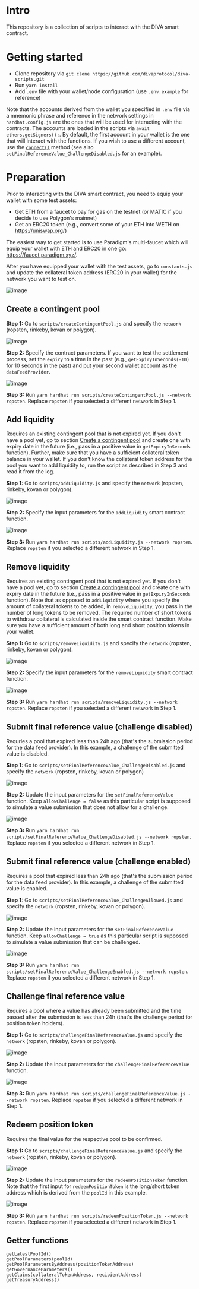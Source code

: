 # Intro
This repository is a collection of scripts to interact with the DIVA smart contract.

# Getting started
* Clone repository via `git clone https://github.com/divaprotocol/diva-scripts.git`
* Run `yarn install`
* Add `.env` file with your wallet/node configuration (use `.env.example` for reference)

Note that the accounts derived from the wallet you specified in `.env` file via a mnemonic phrase and reference in the network settings in `hardhat.config.js` are the ones that will be used for interacting with the contracts. The accounts are loaded in the scripts via `await ethers.getSigners();`. By default, the first account in your wallet is the one that will interact with the functions. If you wish to use a different account, use the [`connect()`](https://docs.ethers.io/v5/api/contract/contract/#Contract-connect) method (see also `setFinalReferenceValue_ChallengeDisabled.js` for an example). 

# Preparation
Prior to interacting with the DIVA smart contract, you need to equip your wallet with some test assets:
* Get ETH from a faucet to pay for gas on the testnet (or MATIC if you decide to use Polygon's mainnet)
* Get an ERC20 token (e.g., convert some of your ETH into WETH on https://uniswap.org/)

The easiest way to get started is to use Paradigm's multi-faucet which will equip your wallet with ETH and ERC20 in one go: https://faucet.paradigm.xyz/.

After you have equipped your wallet with the test assets, go to `constants.js` and update the collateral token address (ERC20 in your wallet) for the network you want to test on.

![image](https://user-images.githubusercontent.com/37043174/147007600-21471b06-d5fb-4ce7-8e23-abdf1e5b9821.png)

## Create a contingent pool
**Step 1:** Go to `scripts/createContingentPool.js` and specify the `network` (ropsten, rinkeby, kovan or polygon). 

![image](https://user-images.githubusercontent.com/37043174/147008458-4f7228c9-6a72-453a-a3ad-6922a6552ce5.png)

**Step 2:** Specify the contract parameters. If you want to test the settlement process, set the `expiry` to a time in the past (e.g., `getExpiryInSeconds(-10)` for 10 seconds in the past) and put your second wallet account as the `dataFeedProvider`.

![image](https://user-images.githubusercontent.com/37043174/146926335-7f22ed65-de3f-41e7-82a3-fbdeccca1738.png)

**Step 3:** Run `yarn hardhat run scripts/createContingentPool.js --network ropsten`. Replace `ropsten` if you selected a different network in Step 1.

## Add liquidity
Requires an existing contingent pool that is not expired yet. If you don't have a pool yet, go to section [Create a contingent pool](#create-a-contingent-pool) and create one with expiry date in the future (i.e., pass in a positive value in `getExpiryInSeconds` function). Further, make sure that you have a sufficient collateral token balance in your wallet. If you don't know the collateral token address for the pool you want to add liquidity to, run the script as described in Step 3 and read it from the log.

**Step 1:** Go to `scripts/addLiquidity.js` and specify the `network` (ropsten, rinkeby, kovan or polygon). 

![image](https://user-images.githubusercontent.com/37043174/147008448-fb0a680e-e37f-4462-959e-7d8fe97bb369.png)

**Step 2:** Specify the input parameters for the `addLiquidity` smart contract function.

![image](https://user-images.githubusercontent.com/37043174/146926561-8f71ef9a-b0c1-49f9-b299-f8a2b3757fe8.png)

**Step 3:** Run `yarn hardhat run scripts/addLiquidity.js --network ropsten`. Replace `ropsten` if you selected a different network in Step 1.

## Remove liquidity
Requires an existing contingent pool that is not expired yet. If you don't have a pool yet, go to section [Create a contingent pool](#create-a-contingent-pool) and create one with expiry date in the future (i.e., pass in a positive value in `getExpiryInSeconds` function). Note that as opposed to `addLiquidity` where you specify the amount of collateral tokens to be added, in `removeLiquidity`, you pass in the number of long tokens to be removed. The required number of short tokens to withdraw collateral is calculated inside the smart contract function. Make sure you have a sufficient amount of both long and short position tokens in your wallet.

**Step 1:** Go to `scripts/removeLiquidity.js` and specify the `network` (ropsten, rinkeby, kovan or polygon). 

![image](https://user-images.githubusercontent.com/37043174/147008440-224424d8-903d-421d-9457-8d6d1d846084.png)

**Step 2:** Specify the input parameters for the `removeLiquidity` smart contract function.

![image](https://user-images.githubusercontent.com/37043174/146945413-445d07dd-02e3-488d-b89f-c7c3ac0f91d2.png)

**Step 3:** Run `yarn hardhat run scripts/removeLiquidity.js --network ropsten`. Replace `ropsten` if you selected a different network in Step 1.

## Submit final reference value (challenge disabled)
Requries a pool that expired less than 24h ago (that's the submission period for the data feed provider). In this example, a challenge of the submitted value is disabled.

**Step 1:** Go to `scripts/setFinalReferenceValue_ChallengeDisabled.js` and specify the `network` (ropsten, rinkeby, kovan or polygon) 

![image](https://user-images.githubusercontent.com/37043174/147008448-fb0a680e-e37f-4462-959e-7d8fe97bb369.png)

**Step 2:** Update the input parameters for the `setFinalReferenceValue` function. Keep `allowChallenge = false` as this particular script is supposed to simulate a value submission that does not allow for a challenge.

![image](https://user-images.githubusercontent.com/37043174/147008662-15440b86-2598-47bd-ac66-3339cb2b53b6.png)

**Step 3:** Run `yarn hardhat run scripts/setFinalReferenceValue_ChallengeDisabled.js --network ropsten`. Replace `ropsten` if you selected a different network in Step 1.

## Submit final reference value (challenge enabled)
Requires a pool that expired less than 24h ago (that's the submission period for the data feed provider). In this example, a challenge of the submitted value is enabled.

**Step 1:** Go to `scripts/setFinalReferenceValue_ChallengeAllowed.js` and specify the `network` (ropsten, rinkeby, kovan or polygon). 

![image](https://user-images.githubusercontent.com/37043174/147008448-fb0a680e-e37f-4462-959e-7d8fe97bb369.png)

**Step 2:** Update the input parameters for the `setFinalReferenceValue` function. Keep `allowChallenge = true` as this particular script is supposed to simulate a value submission that can be challenged.

![image](https://user-images.githubusercontent.com/37043174/147009199-1a4c44b3-22b5-4bfe-ba2f-ce7f2f0c1865.png)

**Step 3:** Run `yarn hardhat run scripts/setFinalReferenceValue_ChallengeEnabled.js --network ropsten`. Replace `ropsten` if you selected a different network in Step 1.

## Challenge final reference value
Requires a pool where a value has already been submitted and the time passed after the submission is less than 24h (that's the challenge period for position token holders). 

**Step 1:** Go to `scripts/challengeFinalReferenceValue.js` and specify the `network` (ropsten, rinkeby, kovan or polygon). 

![image](https://user-images.githubusercontent.com/37043174/147008448-fb0a680e-e37f-4462-959e-7d8fe97bb369.png)

**Step 2:** Update the input parameters for the `challengeFinalReferenceValue` function. 

![image](https://user-images.githubusercontent.com/37043174/147009452-5e514e75-a207-4b63-b355-a9d93811b346.png)

**Step 3:** Run `yarn hardhat run scripts/challengeFinalReferenceValue.js --network ropsten`. Replace `ropsten` if you selected a different network in Step 1.

## Redeem position token
Requires the final value for the respective pool to be confirmed.

**Step 1:** Go to `scripts/challengeFinalReferenceValue.js` and specify the `network` (ropsten, rinkeby, kovan or polygon). 

![image](https://user-images.githubusercontent.com/37043174/147008448-fb0a680e-e37f-4462-959e-7d8fe97bb369.png)

**Step 2:** Update the input parameters for the `redeemPositionToken` function. Note that the first input for `redeemPositionToken` is the long/short token address which is derived from the `poolId` in this example.

![image](https://user-images.githubusercontent.com/37043174/147009517-97da12f7-4cc3-4bb3-ba2b-049f28abee43.png)

**Step 3:** Run `yarn hardhat run scripts/redeemPositionToken.js --network ropsten`. Replace `ropsten` if you selected a different network in Step 1.

## Getter functions
```
getLatestPoolId()
getPoolParameters(poolId)
getPoolParametersByAddress(positionTokenAddress)
getGovernanceParameters()
getClaims(collateralTokenAddress, recipientAddress)
getTreasuryAddress()
```
